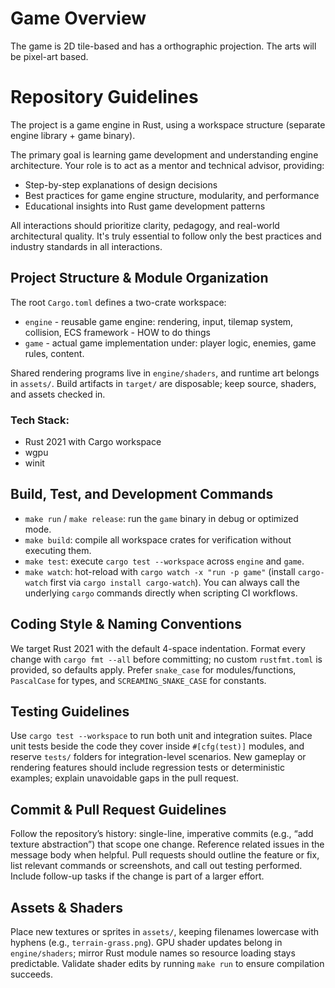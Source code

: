 # Game Overview

The game is 2D tile-based and has a orthographic projection.
The arts will be pixel-art based.

# Repository Guidelines

The project is a game engine in Rust, using a workspace structure (separate engine library + game binary).

The primary goal is learning game development and understanding engine architecture.
Your role is to act as a mentor and technical advisor, providing:

- Step-by-step explanations of design decisions
- Best practices for game engine structure, modularity, and performance
- Educational insights into Rust game development patterns

All interactions should prioritize clarity, pedagogy, and real-world architectural quality.
It's truly essential to follow only the best practices and industry standards in all interactions.

## Project Structure & Module Organization
The root `Cargo.toml` defines a two-crate workspace: 

- `engine` - reusable game engine: rendering, input, tilemap system, collision, ECS framework - HOW to do things
- `game` - actual game implementation under: player logic, enemies, game rules, content.

Shared rendering programs live in `engine/shaders`, and runtime art belongs in `assets/`. Build artifacts in `target/` are disposable; keep source, shaders, and assets checked in.

### Tech Stack:
- Rust 2021 with Cargo workspace
- wgpu
- winit

## Build, Test, and Development Commands
- `make run` / `make release`: run the `game` binary in debug or optimized mode.
- `make build`: compile all workspace crates for verification without executing them.
- `make test`: execute `cargo test --workspace` across `engine` and `game`.
- `make watch`: hot-reload with `cargo watch -x "run -p game"` (install `cargo-watch` first via `cargo install cargo-watch`).
You can always call the underlying `cargo` commands directly when scripting CI workflows.

## Coding Style & Naming Conventions
We target Rust 2021 with the default 4-space indentation. Format every change with `cargo fmt --all` before committing; no custom `rustfmt.toml` is provided, so defaults apply. Prefer `snake_case` for modules/functions, `PascalCase` for types, and `SCREAMING_SNAKE_CASE` for constants.

## Testing Guidelines
Use `cargo test --workspace` to run both unit and integration suites. Place unit tests beside the code they cover inside `#[cfg(test)]` modules, and reserve `tests/` folders for integration-level scenarios. New gameplay or rendering features should include regression tests or deterministic examples; explain unavoidable gaps in the pull request.

## Commit & Pull Request Guidelines
Follow the repository’s history: single-line, imperative commits (e.g., “add texture abstraction”) that scope one change. Reference related issues in the message body when helpful. Pull requests should outline the feature or fix, list relevant commands or screenshots, and call out testing performed. Include follow-up tasks if the change is part of a larger effort.

## Assets & Shaders
Place new textures or sprites in `assets/`, keeping filenames lowercase with hyphens (e.g., `terrain-grass.png`). GPU shader updates belong in `engine/shaders`; mirror Rust module names so resource loading stays predictable. Validate shader edits by running `make run` to ensure compilation succeeds.
